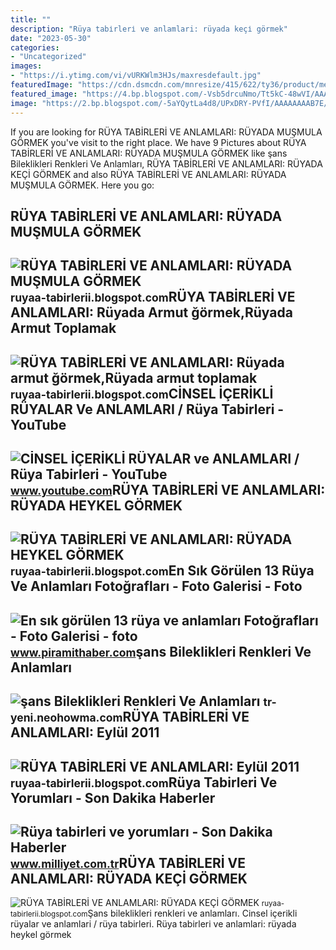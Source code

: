 ```yaml
---
title: ""
description: "Rüya tabi̇rleri̇ ve anlamlari: rüyada keçi̇ görmek"
date: "2023-05-30"
categories:
- "Uncategorized"
images:
- "https://i.ytimg.com/vi/vURKWlm3HJs/maxresdefault.jpg"
featuredImage: "https://cdn.dsmcdn.com/mnresize/415/622/ty36/product/media/images/20201218/1/39393128/120489019/0/0_org_zoom.jpg"
featured_image: "https://4.bp.blogspot.com/-Vsb5drcuNmo/Tt5kC-48wVI/AAAAAAAABoE/K1QvPTbRa_g/s1600/heykel.jpg"
image: "https://2.bp.blogspot.com/-5aYQytLa4d8/UPxDRY-PVfI/AAAAAAAAB7E/uZE2OKkvVrU/s1600/armut.jpg"
---
```


If you are looking for RÜYA TABİRLERİ VE ANLAMLARI: RÜYADA MUŞMULA GÖRMEK you've visit to the right place. We have 9 Pictures about RÜYA TABİRLERİ VE ANLAMLARI: RÜYADA MUŞMULA GÖRMEK like şans Bileklikleri Renkleri Ve Anlamları, RÜYA TABİRLERİ VE ANLAMLARI: RÜYADA KEÇİ GÖRMEK and also RÜYA TABİRLERİ VE ANLAMLARI: RÜYADA MUŞMULA GÖRMEK. Here you go:

RÜYA TABİRLERİ VE ANLAMLARI: RÜYADA MUŞMULA GÖRMEK
--------------------------------------------------

 ![RÜYA TABİRLERİ VE ANLAMLARI: RÜYADA MUŞMULA GÖRMEK](http://1.bp.blogspot.com/_PtVK4JD4_kw/TURQiMI6dCI/AAAAAAAABKQ/ADaEkKvcK4w/s1600/mu%25C5%259Fmula.jpeg) <small>ruyaa-tabirlerii.blogspot.com</small>RÜYA TABİRLERİ VE ANLAMLARI: Rüyada Armut ğörmek,Rüyada Armut Toplamak
----------------------------------------------------------------------

 ![RÜYA TABİRLERİ VE ANLAMLARI: Rüyada armut ğörmek,Rüyada armut toplamak](https://2.bp.blogspot.com/-5aYQytLa4d8/UPxDRY-PVfI/AAAAAAAAB7E/uZE2OKkvVrU/s1600/armut.jpg) <small>ruyaa-tabirlerii.blogspot.com</small>CİNSEL İÇERİKLİ RÜYALAR Ve ANLAMLARI / Rüya Tabirleri - YouTube
---------------------------------------------------------------

 ![CİNSEL İÇERİKLİ RÜYALAR ve ANLAMLARI / Rüya Tabirleri - YouTube](https://i.ytimg.com/vi/vURKWlm3HJs/maxresdefault.jpg) <small>www.youtube.com</small>RÜYA TABİRLERİ VE ANLAMLARI: RÜYADA HEYKEL GÖRMEK
-------------------------------------------------

 ![RÜYA TABİRLERİ VE ANLAMLARI: RÜYADA HEYKEL GÖRMEK](https://4.bp.blogspot.com/-Vsb5drcuNmo/Tt5kC-48wVI/AAAAAAAABoE/K1QvPTbRa_g/s1600/heykel.jpg) <small>ruyaa-tabirlerii.blogspot.com</small>En Sık Görülen 13 Rüya Ve Anlamları Fotoğrafları - Foto Galerisi - Foto
-----------------------------------------------------------------------

 ![En sık görülen 13 rüya ve anlamları Fotoğrafları - Foto Galerisi - foto](https://www.piramithaber.com/images/album/En-sik-gorulen-13-ruya-ve-anlamlari--bilinmeyen-ruyalar-tabirleri-yorumlari-1.jpg) <small>www.piramithaber.com</small>şans Bileklikleri Renkleri Ve Anlamları
---------------------------------------

 ![şans Bileklikleri Renkleri Ve Anlamları](https://cdn.dsmcdn.com/mnresize/415/622/ty36/product/media/images/20201218/1/39393128/120489019/0/0_org_zoom.jpg) <small>tr-yeni.neohowma.com</small>RÜYA TABİRLERİ VE ANLAMLARI: Eylül 2011
---------------------------------------

 ![RÜYA TABİRLERİ VE ANLAMLARI: Eylül 2011](https://2.bp.blogspot.com/-GUEaNkZ82os/ToB_ipP4q1I/AAAAAAAABW8/1aVfuWhBRn8/s1600/PEYN%25C4%25B0R.jpg) <small>ruyaa-tabirlerii.blogspot.com</small>Rüya Tabirleri Ve Yorumları - Son Dakika Haberler
-------------------------------------------------

 ![Rüya tabirleri ve yorumları - Son Dakika Haberler](http://i.milliyet.com.tr/YeniAnaResim/2016/03/13/ruya-tabirleri-ve-yorumlari-6729367.Jpeg) <small>www.milliyet.com.tr</small>RÜYA TABİRLERİ VE ANLAMLARI: RÜYADA KEÇİ GÖRMEK
-----------------------------------------------

 ![RÜYA TABİRLERİ VE ANLAMLARI: RÜYADA KEÇİ GÖRMEK](https://3.bp.blogspot.com/_PtVK4JD4_kw/TUREIkzuCnI/AAAAAAAABJk/04FJOR-txUI/s1600/ke%25C3%25A7i.jpeg) <small>ruyaa-tabirlerii.blogspot.com</small>Şans bileklikleri renkleri ve anlamları. Ci̇nsel i̇çeri̇kli̇ rüyalar ve anlamlari / rüya tabirleri. Rüya tabi̇rleri̇ ve anlamlari: rüyada heykel görmek
